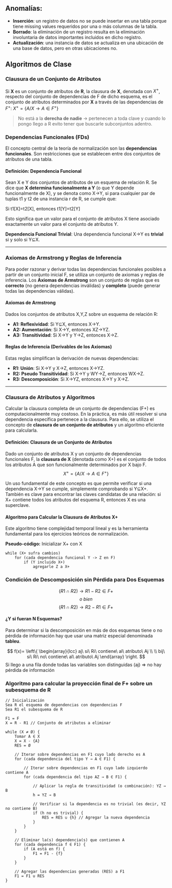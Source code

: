 ## Anomalías:

- **Inserción**: un registro de datos no se puede insertar en una tabla porque tiene missing values requeridos por una o más columnas de la tabla.
- **Borrado**: la eliminación de un registro resulta en la eliminación involuntaria de datos importantes incluidos en dicho registro.
- **Actualización**: una instancia de datos se actualiza en una ubicación de una base de datos, pero en otras ubicaciones no. 
## Algoritmos de Clase
### Clausura de un Conjunto de Atributos
Si **X** es un conjunto de atributos de **R**, la clausura de **X**, denotada con $X^+$, respecto del conjunto de dependencias de F de dicho esquema, es el conjunto de atributos determinados por **X** a través de las dependencias de $F^+$: $X^+=\{A/X \rightarrow A \in F^+ \}$  

> No está a la **derecha de nadie** -> pertenecen a toda clave y cuando lo pongo llego a R evito tener que buscarle subconjuntos adentro.

### Dependencias Funcionales (FDs) 

El concepto central de la teoría de normalización son las **dependencias funcionales**. Son restricciones que se establecen entre dos conjuntos de atributos de una tabla.

#### **Definición: Dependencia Funcional**

Sean X e Y dos conjuntos de atributos de un esquema de relación R. Se dice que **X determina funcionalmente a Y** (o que Y depende funcionalmente de X), y se denota como X→Y, si para cualquier par de tuplas t1​ y t2​ de una instancia r de R, se cumple que:

Si t1​[X]=t2​[X], entonces t1​[Y]=t2​[Y]

Esto significa que un valor para el conjunto de atributos X tiene asociado exactamente un valor para el conjunto de atributos Y.

**Dependencia Funcional Trivial**: Una dependencia funcional X→Y es **trivial** si y solo si Y⊆X.

---

### Axiomas de Armstrong y Reglas de Inferencia 

Para poder razonar y derivar todas las dependencias funcionales posibles a partir de un conjunto inicial F, se utiliza un conjunto de axiomas y reglas de inferencia. Los **Axiomas de Armstrong** son un conjunto de reglas que es **correcto** (no genera dependencias inválidas) y **completo** (puede generar todas las dependencias válidas).

#### **Axiomas de Armstrong**
Dados los conjuntos de atributos X,Y,Z sobre un esquema de relación R:

- **A1: Reflexividad**: Si Y⊆X, entonces X→Y.
- **A2: Aumentación**: Si X→Y, entonces XZ→YZ.
- **A3: Transitividad**: Si X→Y y Y→Z, entonces X→Z.
#### **Reglas de Inferencia (Derivables de los Axiomas)**

Estas reglas simplifican la derivación de nuevas dependencias:

- **R1: Unión**: Si X→Y y X→Z, entonces X→YZ.
- **R2: Pseudo Transitividad**: Si X→Y y WY→Z, entonces WX→Z.
- **R3: Descomposición**: Si X→YZ, entonces X→Y y X→Z.
    

---

### Clausura de Atributos y Algoritmos 

Calcular la clausura completa de un conjunto de dependencias (F+) es computacionalmente muy costoso. En la práctica, es más útil resolver si una dependencia específica pertenece a la clausura. Para ello, se utiliza el concepto de **clausura de un conjunto de atributos** y un algoritmo eficiente para calcularla.

#### **Definición: Clausura de un Conjunto de Atributos**

Dado un conjunto de atributos X y un conjunto de dependencias funcionales F, la **clausura de X** (denotada como X+) es el conjunto de todos los atributos A que son funcionalmente determinados por X bajo F.
$$X^+=\{A/X \rightarrow A \in F^+ \}$$

Un uso fundamental de este concepto es que permite verificar si una dependencia X→Y se cumple, simplemente comprobando si Y⊆X+. También es clave para encontrar las claves candidatas de una relación: si X+ contiene todos los atributos del esquema R, entonces X es una superclave.

#### **Algoritmo para Calcular la Clausura de Atributos X+**

Este algoritmo tiene complejidad temporal lineal y es la herramienta fundamental para los ejercicios teóricos de normalización.

**Pseudo-código:**
Inicializar X+ con X
```
while (X+ sufra cambios)
	for (cada dependencia funcional Y -> Z en F)
		if (Y incluido X+)
			agregarle Z a X+
```

### Condición de Descomposición sin Pérdida para Dos Esquemas

$$ (R1 \cap R2) \rightarrow R1 - R2 \in F+ $$
$$ o\ bien $$
$$ (R1 \cap R2) \rightarrow R2 - R1 \in F+ $$
#### ¿Y si fueran N Esquemas?
Para determinar si la descomposición en más de dos esquemas tiene o no pérdida de información hay que usar una matriz especial denominada **tableu**.


$$
f(x)= \left\{ \begin{array}{lcc} aj\ si\ Ri\ contiene\ al\ atributo\ Aj \\ \\ bij\ si\ Ri\ no\ contiene\ al\ atributo\ Aj \end{array} \right.
$$
Si llego a una fila donde todas las variables son distinguidas (aj) $\Rightarrow$ no hay pérdida de información
### Algoritmo para calcular la proyección final de F+ sobre un subesquema de R

```
// Inicialización
Sea R el esquema de dependencias con dependencias F
Sea R1 el subesquema de R

F1 = F
X = R - R1 // Conjunto de atributos a eliminar
```

```
while (X ≠ Ø) {
    Tomar A ∈ X
    X = X - {A}
    RES = Ø
    
    // Iterar sobre dependencias en F1 cuyo lado derecho es A
    for (cada dependencia del tipo Y → A ∈ F1) {
        
        // Iterar sobre dependencias en F1 cuyo lado izquierdo contiene A
        for (cada dependencia del tipo AZ → B ∈ F1) {
            
            // Aplicar la regla de transitividad (o combinación): YZ → B
            h = YZ → B 
            
            // Verificar si la dependencia es no trivial (es decir, YZ no contiene B)
            if (h no es trivial) {
                RES = RES ∪ {h} // Agregar la nueva dependencia
            }
        }
    }
    
    // Eliminar la(s) dependencia(s) que contienen A
    for (cada dependencia f ∈ F1) {
        if (A está en f) {
            F1 = F1 - {f}
        }
    }
    
    // Agregar las dependencias generadas (RES) a F1
    F1 = F1 ∪ RES
}
```